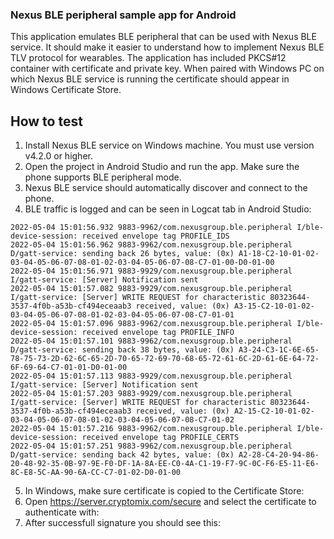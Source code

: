 ### Nexus BLE peripheral sample app for Android

This application emulates BLE peripheral that can be used with Nexus BLE service. It should make it easier to understand how to implement Nexus BLE TLV protocol for wearables. The application has included PKCS#12 container with certificate and private key. When paired with Windows PC on which Nexus BLE service is running the certificate should appear in Windows Certificate Store.

## How to test
1. Install Nexus BLE service on Windows machine. You must use version v4.2.0 or higher.
2. Open the project in Android Studio and run the app. Make sure the phone supports BLE peripheral mode.
3. Nexus BLE service should automatically discover and connect to the phone.
4. BLE traffic is logged and can be seen in Logcat tab in Android Studio:
```
2022-05-04 15:01:56.932 9883-9962/com.nexusgroup.ble.peripheral I/ble-device-session: received envelope tag PROFILE_IDS
2022-05-04 15:01:56.962 9883-9962/com.nexusgroup.ble.peripheral D/gatt-service: sending back 26 bytes, value: (0x) A1-18-C2-10-01-02-03-04-05-06-07-08-01-02-03-04-05-06-07-08-C7-01-00-D0-01-00
2022-05-04 15:01:56.971 9883-9929/com.nexusgroup.ble.peripheral I/gatt-service: [Server] Notification sent
2022-05-04 15:01:57.082 9883-9929/com.nexusgroup.ble.peripheral I/gatt-service: [Server] WRITE REQUEST for characteristic 80323644-3537-4f0b-a53b-cf494eceaab3 received, value: (0x) A3-15-C2-10-01-02-03-04-05-06-07-08-01-02-03-04-05-06-07-08-C7-01-01
2022-05-04 15:01:57.096 9883-9962/com.nexusgroup.ble.peripheral I/ble-device-session: received envelope tag PROFILE_INFO
2022-05-04 15:01:57.101 9883-9962/com.nexusgroup.ble.peripheral D/gatt-service: sending back 38 bytes, value: (0x) A3-24-C3-1C-6E-65-78-75-73-2D-62-6C-65-2D-70-65-72-69-70-68-65-72-61-6C-2D-61-6E-64-72-6F-69-64-C7-01-01-D0-01-00
2022-05-04 15:01:57.113 9883-9929/com.nexusgroup.ble.peripheral I/gatt-service: [Server] Notification sent
2022-05-04 15:01:57.203 9883-9929/com.nexusgroup.ble.peripheral I/gatt-service: [Server] WRITE REQUEST for characteristic 80323644-3537-4f0b-a53b-cf494eceaab3 received, value: (0x) A2-15-C2-10-01-02-03-04-05-06-07-08-01-02-03-04-05-06-07-08-C7-01-02
2022-05-04 15:01:57.216 9883-9962/com.nexusgroup.ble.peripheral I/ble-device-session: received envelope tag PROFILE_CERTS
2022-05-04 15:01:57.251 9883-9962/com.nexusgroup.ble.peripheral D/gatt-service: sending back 42 bytes, value: (0x) A2-28-C4-20-94-86-20-48-92-35-0B-97-9E-F0-DF-1A-8A-EE-C0-4A-C1-19-F7-9C-0C-F6-E5-11-E6-8C-E8-5C-AA-90-6A-CC-C7-01-02-D0-01-00
```
5. In Windows, make sure certificate is copied to the Certificate Store:
6. Open https://server.cryptomix.com/secure and select the certificate to authenticate with:
7. After successfull signature you should see this:
